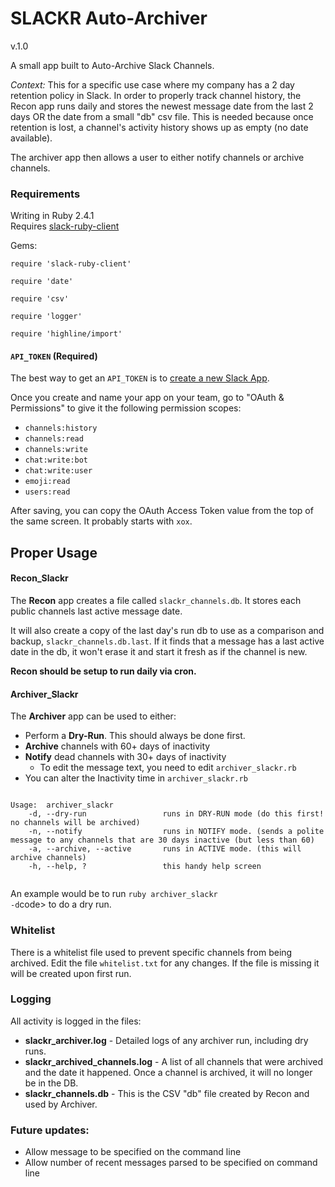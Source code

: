 # SLACKR Auto-Archiver
v.1.0

A small app built to Auto-Archive Slack Channels. 

*Context:* This for a specific use case where my company has a 2 day retention policy in Slack. In order to properly track channel history,
the Recon app runs daily and stores the newest message date from the last 2 days OR the date from a small "db" csv file.  This is needed because once retention is lost, a channel's activity history shows up as empty (no date available).

The archiver app then allows a user to either notify channels or archive channels. 

### Requirements

Writing in Ruby 2.4.1<br>
Requires [slack-ruby-client](https://github.com/slack-ruby/slack-ruby-client)<br>

Gems:
<pre><code>require 'slack-ruby-client'<br>
require 'date'<br>
require 'csv'<br>
require 'logger'<br>
require 'highline/import'<br></code></pre>

#### `API_TOKEN` (Required)

The best way to get an `API_TOKEN` is to [create a new Slack App](https://api.slack.com/apps/new).

Once you create and name your app on your team, go to "OAuth & Permissions" to give it the following permission scopes:

- `channels:history`
- `channels:read`
- `channels:write`
- `chat:write:bot`
- `chat:write:user`
- `emoji:read`
- `users:read`

After saving, you can copy the OAuth Access Token value from the top of the same screen. It probably starts with `xox`.

## Proper Usage

#### Recon_Slackr

The **Recon** app creates a file called <code>slackr_channels.db</code>.  It stores each public channels last active message date. 

It will also create a copy of the last day's run db to use as a comparison and backup, <code>slackr_channels.db.last</code>. If it finds that a message has a last active date in the db, it won't erase it and start it fresh as if the channel is new. 

**Recon should be setup to run daily via cron.**

#### Archiver_Slackr

The **Archiver** app can be used to either:

+ Perform a **Dry-Run**. This should always be done first. 
+ **Archive** channels with 60+ days of inactivity
+ **Notify** dead channels with 30+ days of inactivity
  + To edit the message text, you need to edit <code>archiver_slackr.rb</code>
+ You can alter the Inactivity time in <code>archiver_slackr.rb</code>

<pre><code>
Usage:  archiver_slackr <flag>
    -d, --dry-run                 runs in DRY-RUN mode (do this first! no channels will be archived)
    -n, --notify                  runs in NOTIFY mode. (sends a polite message to any channels that are 30 days inactive (but less than 60)
    -a, --archive, --active       runs in ACTIVE mode. (this will archive channels)
    -h, --help, ?                 this handy help screen
    </code></pre>

An example would be to run <code>ruby archiver_slackr -d</code>code> to do a dry run.

### Whitelist

There is a whitelist file used to prevent specific channels from being archived.  Edit the file <code>whitelist.txt</code> for any changes.  If the file is missing it will be created upon first run. 

### Logging

All activity is logged in the files: 
+ **slackr_archiver.log** - Detailed logs of any archiver run, including dry runs. 
+ **slackr_archived_channels.log** - A list of all channels that were archived and the date it happened. Once a channel is archived, it will no longer be in the DB. 
+ **slackr_channels.db** - This is the CSV "db" file created by Recon and used by Archiver. 

### Future updates: 
+ Allow message to be specified on the command line
+ Allow number of recent messages parsed to be specified on command line
